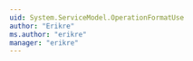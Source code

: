```yaml
---
uid: System.ServiceModel.OperationFormatUse
author: "Erikre"
ms.author: "erikre"
manager: "erikre"
---
```

